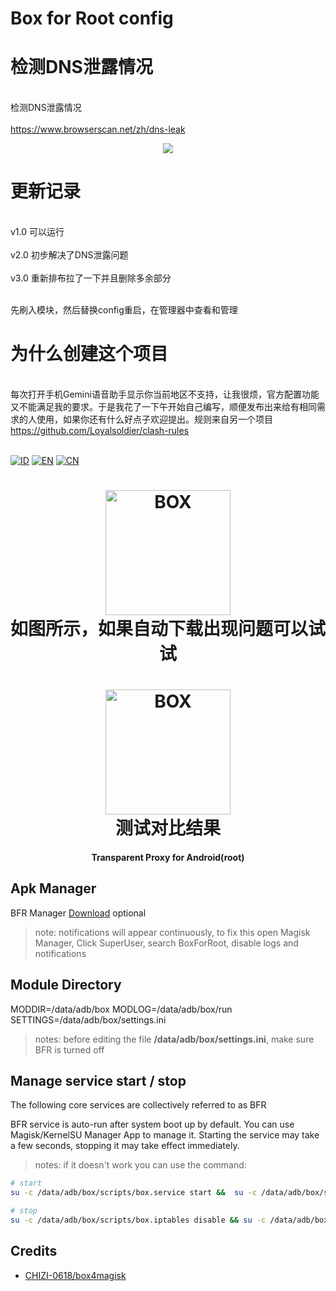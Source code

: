 # Box for Root config
<h1>检测DNS泄露情况</h1>

<br>检测DNS泄露情况<br>
<br>https://www.browserscan.net/zh/dns-leak<br>
<p align="center">
    <a href="https://github.com/LIghtJUNction/box_for_magisk_config-bfmc-/blob/master/box/clash/config.yaml">
    <img src="https://github.com/zhanyeye/clash-rules-lite/actions/workflows/release.yml](https://github.com/LIghtJUNction/box_for_magisk_config-bfmc-/blob/master/box/clash/config.yaml)/badge.svg" />
    </a>
</p>


# 更新记录
<br>v1.0 可以运行<br>
<br>v2.0 初步解决了DNS泄露问题<br>
<br>v3.0 重新排布拉了一下并且删除多余部分<br>

<br>先刷入模块，然后替换config重启，在管理器中查看和管理<br>

# 为什么创建这个项目
<br>每次打开手机Gemini语音助手显示你当前地区不支持，让我很烦，官方配置功能又不能满足我的要求。于是我花了一下午开始自己编写，顺便发布出来给有相同需求的人使用，如果你还有什么好点子欢迎提出。规则来自另一个项目<br>https://github.com/Loyalsoldier/clash-rules<br> <br>

[![ID](https://img.shields.io/badge/id-blue.svg?style=for-the-badge)](docs/index_id.md) [![EN](https://img.shields.io/badge/en-blue.svg?style=for-the-badge)](docs/index_en.md) [![CN](https://img.shields.io/badge/cn-blue.svg?style=for-the-badge)](docs/index_cn.md)

<h1 align="center">
  <img src="https://github.com/LIghtJUNction/box_for_magisk_config-bfmc-/releases/download/v1.0/like.this.jpg" alt="BOX" width="200">
  <br>如图所示，如果自动下载出现问题可以试试<br>
</h1>

<h1 align="center">
  <img src="https://github.com/LIghtJUNction/box_for_magisk_config-bfmc-/releases/download/v2.0/test.jpg" alt="BOX" width="200">
  <br>测试对比结果<br>
</h1>
<h4 align="center">Transparent Proxy for Android(root)</h4>


## Apk Manager
BFR Manager [Download](https://github.com/taamarin/box.manager) optional
> note: notifications will appear continuously, to fix this open Magisk Manager, Click SuperUser, search BoxForRoot, disable logs and notifications 

## Module Directory
MODDIR=/data/adb/box
MODLOG=/data/adb/box/run
SETTINGS=/data/adb/box/settings.ini
> notes: before editing the file **/data/adb/box/settings.ini**, make sure BFR is turned off

## Manage service start / stop
The following core services are collectively referred to as BFR

BFR service is auto-run after system boot up by default.
You can use Magisk/KernelSU Manager App to manage it. Starting the service may take a few seconds, stopping it may take effect immediately.

> notes: if it doesn't work you can use the command:
```bash
# start
su -c /data/adb/box/scripts/box.service start &&  su -c /data/adb/box/scripts/box.iptables enable

# stop
su -c /data/adb/box/scripts/box.iptables disable && su -c /data/adb/box/scripts/box.service stop
```

## Credits
- [CHIZI-0618/box4magisk](https://github.com/CHIZI-0618/box4magisk)
